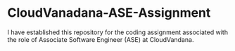 # CloudVanadana-ASE-Assignment
I have established this repository for the coding assignment associated with the role of Associate Software Engineer (ASE) at CloudVandana.
